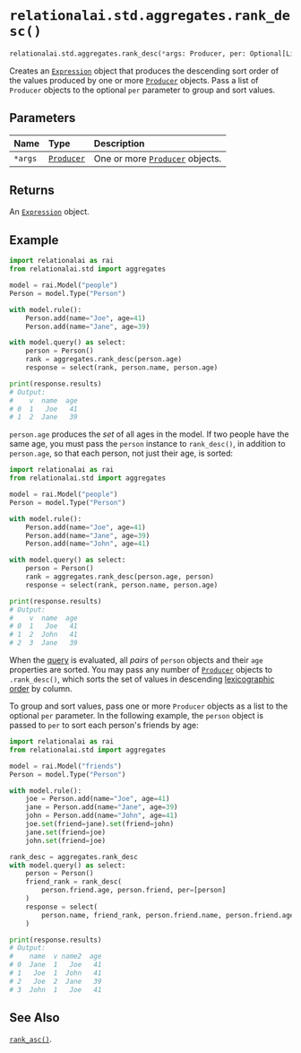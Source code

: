 # `relationalai.std.aggregates.rank_desc()`

```python
relationalai.std.aggregates.rank_desc(*args: Producer, per: Optional[List[Producer]]) -> Expression
```

Creates an [`Expression`](../../Expression.md) object that produces the
descending sort order of the values produced by one or more [`Producer`](../../Producer/README.md) objects.
Pass a list of `Producer` objects to the optional `per` parameter to group and sort values.

## Parameters

| Name | Type | Description |
| :--- | :--- | :------ |
| `*args` | [`Producer`](../../Producer/README.md) | One or more [`Producer`](../../Producer/README.md) objects. |

## Returns

An [`Expression`](../../Expression.md) object.

## Example

```python
import relationalai as rai
from relationalai.std import aggregates

model = rai.Model("people")
Person = model.Type("Person")

with model.rule():
    Person.add(name="Joe", age=41)
    Person.add(name="Jane", age=39)

with model.query() as select:
    person = Person()
    rank = aggregates.rank_desc(person.age)
    response = select(rank, person.name, person.age)

print(response.results)
# Output:
#    v  name  age
# 0  1   Joe   41
# 1  2  Jane   39
```

`person.age` produces the _set_ of all ages in the model.
If two people have the same age, you must pass the `person` instance to `rank_desc()`,
in addition to `person.age`, so that each person, not just their age, is sorted:

```python
import relationalai as rai
from relationalai.std import aggregates

model = rai.Model("people")
Person = model.Type("Person")

with model.rule():
    Person.add(name="Joe", age=41)
    Person.add(name="Jane", age=39)
    Person.add(name="John", age=41)

with model.query() as select:
    person = Person()
    rank = aggregates.rank_desc(person.age, person)
    response = select(rank, person.name, person.age)

print(response.results)
# Output:
#    v  name  age
# 0  1   Joe   41
# 1  2  John   41
# 2  3  Jane   39
```

When the [query](../../Model/query.md) is evaluated,
all _pairs_ of `person` objects and their `age` properties are sorted.
You may pass any number of [`Producer`](../../Producer/README.md) objects to `.rank_desc()`,
which sorts the set of values in descending [lexicographic order](https://en.wikipedia.org/wiki/Lexicographic_order)
by column.

To group and sort values, pass one or more `Producer` objects as a list to the optional `per` parameter.
In the following example, the `person` object is passed to `per` to sort each person's friends by age:

```python
import relationalai as rai
from relationalai.std import aggregates

model = rai.Model("friends")
Person = model.Type("Person")

with model.rule():
    joe = Person.add(name="Joe", age=41)
    jane = Person.add(name="Jane", age=39)
    john = Person.add(name="John", age=41)
    joe.set(friend=jane).set(friend=john)
    jane.set(friend=joe)
    john.set(friend=joe)

rank_desc = aggregates.rank_desc
with model.query() as select:
    person = Person()
    friend_rank = rank_desc(
        person.friend.age, person.friend, per=[person]
    )
    response = select(
        person.name, friend_rank, person.friend.name, person.friend.age
    )

print(response.results)
# Output:
#    name  v name2  age
# 0  Jane  1   Joe   41
# 1   Joe  1  John   41
# 2   Joe  2  Jane   39
# 3  John  1   Joe   41
```

## See Also

[`rank_asc()`](./rank_asc.md).
